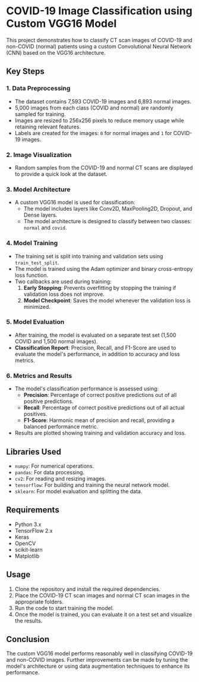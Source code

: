 
# COVID-19 Image Classification using Custom VGG16 Model

This project demonstrates how to classify CT scan images of COVID-19 and non-COVID (normal) patients using a custom Convolutional Neural Network (CNN) based on the VGG16 architecture.

## Key Steps

### 1. **Data Preprocessing**
   - The dataset contains 7,593 COVID-19 images and 6,893 normal images.
   - 5,000 images from each class (COVID and normal) are randomly sampled for training.
   - Images are resized to 256x256 pixels to reduce memory usage while retaining relevant features.
   - Labels are created for the images: `0` for normal images and `1` for COVID-19 images.

### 2. **Image Visualization**
   - Random samples from the COVID-19 and normal CT scans are displayed to provide a quick look at the dataset.

### 3. **Model Architecture**
   - A custom VGG16 model is used for classification:
     - The model includes layers like Conv2D, MaxPooling2D, Dropout, and Dense layers.
     - The model architecture is designed to classify between two classes: `normal` and `covid`.

### 4. **Model Training**
   - The training set is split into training and validation sets using `train_test_split`.
   - The model is trained using the Adam optimizer and binary cross-entropy loss function.
   - Two callbacks are used during training:
     1. **Early Stopping**: Prevents overfitting by stopping the training if validation loss does not improve.
     2. **Model Checkpoint**: Saves the model whenever the validation loss is minimized.

### 5. **Model Evaluation**
   - After training, the model is evaluated on a separate test set (1,500 COVID and 1,500 normal images).
   - **Classification Report**: Precision, Recall, and F1-Score are used to evaluate the model's performance, in addition to accuracy and loss metrics.

### 6. **Metrics and Results**
   - The model's classification performance is assessed using:
     - **Precision**: Percentage of correct positive predictions out of all positive predictions.
     - **Recall**: Percentage of correct positive predictions out of all actual positives.
     - **F1-Score**: Harmonic mean of precision and recall, providing a balanced performance metric.
   - Results are plotted showing training and validation accuracy and loss.

## Libraries Used
- `numpy`: For numerical operations.
- `pandas`: For data processing.
- `cv2`: For reading and resizing images.
- `tensorflow`: For building and training the neural network model.
- `sklearn`: For model evaluation and splitting the data.

## Requirements
- Python 3.x
- TensorFlow 2.x
- Keras
- OpenCV
- scikit-learn
- Matplotlib

## Usage
1. Clone the repository and install the required dependencies.
2. Place the COVID-19 CT scan images and normal CT scan images in the appropriate folders.
3. Run the code to start training the model.
4. Once the model is trained, you can evaluate it on a test set and visualize the results.

## Conclusion
The custom VGG16 model performs reasonably well in classifying COVID-19 and non-COVID images. Further improvements can be made by tuning the model's architecture or using data augmentation techniques to enhance its performance.
